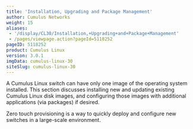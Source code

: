 ```yaml
---
title: 'Installation, Upgrading and Package Management'
author: Cumulus Networks
weight: 15
aliases:
 - '/display/CL30/Installation,+Upgrading+and+Package+Management'
 - /pages/viewpage.action?pageId=5118252
pageID: 5118252
product: Cumulus Linux
version: 3.0.1
imgData: cumulus-linux-30
siteSlug: cumulus-linux-30
---
```

A Cumulus Linux switch can have only one image of the operating system
installed. This section discusses installing new and updating existing
Cumulus Linux disk images, and configuring those images with additional
applications (via packages) if desired.

Zero touch provisioning is a way to quickly deploy and configure new
switches in a large-scale environment.

<article id="html-search-results" class="ht-content" style="display: none;">

</article>

<footer id="ht-footer">

</footer>
